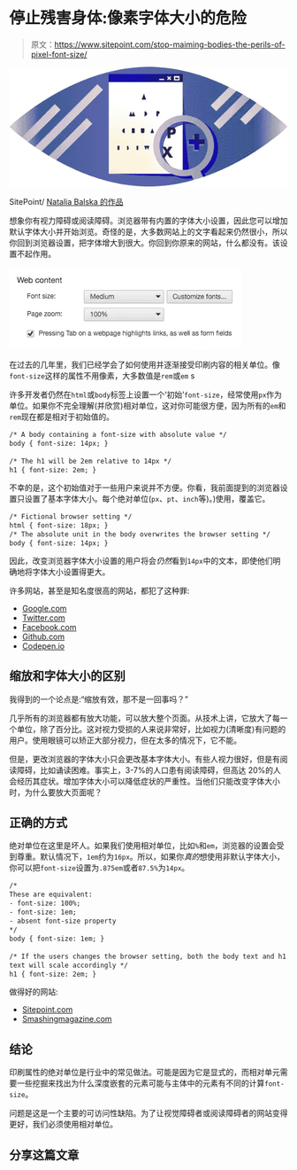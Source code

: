 # 停止残害身体:像素字体大小的危险

> 原文：<https://www.sitepoint.com/stop-maiming-bodies-the-perils-of-pixel-font-size/>

![An eye test for pixel size](img/e860c056e1d9e0d4560940b322ac825d.png)

SitePoint/ [Natalia Balska 的作品](http://sf-lab.net/)

想象你有视力障碍或阅读障碍。浏览器带有内置的字体大小设置，因此您可以增加默认字体大小并开始浏览。奇怪的是，大多数网站上的文字看起来仍然很小，所以你回到浏览器设置，把字体增大到很大。你回到你原来的网站，什么都没有。该设置不起作用。

![Font size setting in Google Chrome](img/695981899d41c338c9b0a9a0a5cb3d23.png)

在过去的几年里，我们已经学会了如何使用并逐渐接受印刷内容的相关单位。像`font-size`这样的属性不用像素，大多数值是`rem`或`em` s

许多开发者仍然在`html`或`body`标签上设置一个‘初始’`font-size`，经常使用`px`作为单位。如果你不完全理解(并欣赏)相对单位，这对你可能很方便，因为所有的`em`和`rem`现在都是相对于初始值的。

```
/* A body containing a font-size with absolute value */
body { font-size: 14px; }

/* The h1 will be 2em relative to 14px */
h1 { font-size: 2em; } 
```

不幸的是，这个初始值对于一些用户来说并不方便。你看，我前面提到的浏览器设置只设置了基本字体大小。每个绝对单位(`px`、`pt`、`inch`等)。)使用，覆盖它。

```
/* Fictional browser setting */
html { font-size: 18px; }
/* The absolute unit in the body overwrites the browser setting */
body { font-size: 14px; } 
```

因此，改变浏览器字体大小设置的用户将会*仍然*看到`14px`中的文本，即使他们明确地将字体大小设置得更大。

许多网站，甚至是知名度很高的网站，都犯了这种罪:

*   [Google.com](https://google.com)
*   [Twitter.com](https://twitter.com/)
*   [Facebook.com](https://www.facebook.com/)
*   [Github.com](https://github.com/)
*   [Codepen.io](http://codepen.io/)

## 缩放和字体大小的区别

我得到的一个论点是:“缩放有效，那不是一回事吗？”

几乎所有的浏览器都有放大功能，可以放大整个页面。从技术上讲，它放大了每一个单位，除了百分比。这对视力受损的人来说非常好，比如视力(清晰度)有问题的用户。使用眼镜可以矫正大部分视力，但在太多的情况下，它不能。

但是，更改浏览器的字体大小只会更改基本字体大小。有些人视力很好，但是有阅读障碍，比如诵读困难。事实上，3-7%的人口患有阅读障碍，但高达 20%的人会经历其症状。增加字体大小可以降低症状的严重性。当他们只能改变字体大小时，为什么要放大页面呢？

## 正确的方式

绝对单位在这里是坏人。如果我们使用相对单位，比如`%`和`em`，浏览器的设置会受到尊重。默认情况下，`1em`约为`16px`。所以，如果你*真的*想使用非默认字体大小，你可以把`font-size`设置为`.875em`或者`87.5%`为`14px`。

```
/*
These are equivalent:
- font-size: 100%;
- font-size: 1em;
- absent font-size property
*/
body { font-size: 1em; }

/* If the users changes the browser setting, both the body text and h1 text will scale accordingly */
h1 { font-size: 2em; } 
```

做得好的网站:

*   [Sitepoint.com](https://www.sitepoint.com/)
*   [Smashingmagazine.com](https://www.smashingmagazine.com/)

## 结论

印刷属性的绝对单位是行业中的常见做法。可能是因为它是显式的，而相对单元需要一些挖掘来找出为什么深度嵌套的元素可能与主体中的元素有不同的计算`font-size`。

问题是这是一个主要的可访问性缺陷。为了让视觉障碍者或阅读障碍者的网站变得更好，我们必须使用相对单位。

## 分享这篇文章